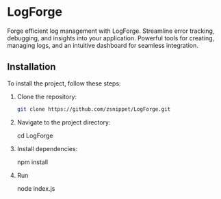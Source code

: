 # LogForge

Forge efficient log management with LogForge. Streamline error tracking, debugging, and insights into your application. Powerful tools for creating, managing logs, and an intuitive dashboard for seamless integration.

## Installation

To install the project, follow these steps:

1. Clone the repository:
   ```bash
   git clone https://github.com/zsnippet/LogForge.git
   
2. Navigate to the project directory:
	
   cd LogForge

3. Install dependencies:

   npm install

4. Run

   node index.js  